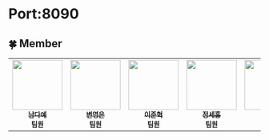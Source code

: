 # Port:8090

## 🍀 Member

<table>
  <tbody>
    <tr>
      <td align="center">
        <a href="https://github.com/dayeah512"><img src="https://avatars.githubusercontent.com/u/145834715?v=4" width="100px;" alt=""/><br />
          <sub><b>남다예</b></sub>
        </a><br />
        <sub><b>팀원</b></sub><br />
<!--         <sub><b> 지도 서비스 구축 / FE </b></sub><br /> -->
      </td>
      <td align="center">
        <a href="https://github.com/byepingu"><img src="https://avatars.githubusercontent.com/u/145783010?v=4" width="100px;" alt=""/><br />
          <sub><b>변영은</b></sub>
        </a><br />
        <sub><b>팀원</b></sub><br />
<!--         <sub><b> 웹 서비스 구축 / DB구축 / BE </b></sub><br /> -->
      </td>
      <td align="center">
        <a href="https://github.com/hyul77"><img src="https://avatars.githubusercontent.com/u/100561170?v=4" width="100px;" alt=""/><br />
          <sub><b>이준혁</b></sub>
        </a><br />
        <sub><b>팀원</b></sub><br />
<!--         <sub><b> AI 모델링 / 식단 서비스 구축 </b></sub><br /> -->
      </td>
      <td align="center">
        <a href="https://github.com/bbundnam"><img src="https://avatars.githubusercontent.com/u/145851524?v=4" width="100px;" alt=""/><br />
          <sub><b>정세홍</b></sub>
        </a><br />
        <sub><b>팀원</b></sub><br />
<!--         <sub><b> 마이페이지 구축 / FE </b></sub><br /> -->
      </td>
      <td align="center">
        <a href="https://github.com/soljeong"><img src="https://avatars.githubusercontent.com/u/72812330?v=4" width="100px;" alt=""/><br />
          <sub><b>정솔</b></sub>
        </a><br />
        <sub><b>팀원</b></sub><br />
<!--         <sub><b> DB구축 / 서버구축 / BE </b></sub><br /> -->
      </td>
      <td align="center">
        <a href="https://github.com/DaSeul-Seo"><img src="https://avatars.githubusercontent.com/u/67898022?v=4" width="100px;" alt=""/><br />
          <sub><b>서다슬</b></sub>
        </a><br />
        <sub><b>팀장</b></sub><br />
<!--         <sub><b> AI 모델링 / 식단 서비스 구축 </b></sub><br /> -->
      </td>
    </tr>
  </tbody>
</table>
